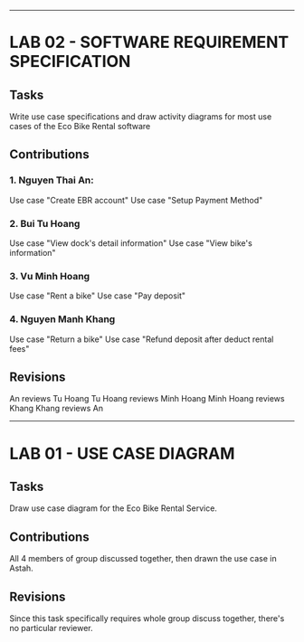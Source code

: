 
---

# LAB 02 - SOFTWARE REQUIREMENT SPECIFICATION
## Tasks
Write use case specifications and draw activity diagrams for most use cases of the Eco Bike Rental software

## Contributions
### 1. Nguyen Thai An:
Use case "Create EBR account"
Use case "Setup Payment Method"

### 2. Bui Tu Hoang
Use case "View dock's detail information"
Use case "View bike's information"

### 3. Vu Minh Hoang
Use case "Rent a bike"
Use case "Pay deposit"

### 4. Nguyen Manh Khang
Use case "Return a bike"
Use case "Refund deposit after deduct rental fees"

## Revisions
An reviews Tu Hoang
Tu Hoang reviews Minh Hoang
Minh Hoang reviews Khang
Khang reviews An

---

# LAB 01 - USE CASE DIAGRAM
## Tasks
Draw use case diagram for the Eco Bike Rental Service.

## Contributions
All 4 members of group discussed together, then drawn the use case in Astah.

## Revisions
Since this task specifically requires whole group discuss together, there's no particular reviewer.
